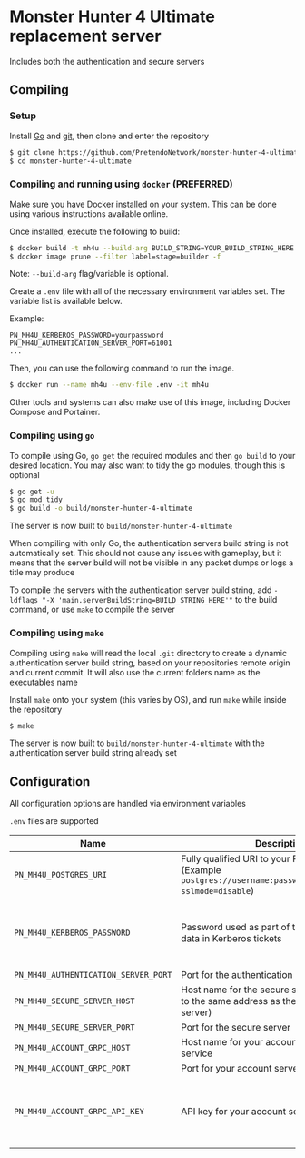 # Monster Hunter 4 Ultimate replacement server
Includes both the authentication and secure servers

## Compiling

### Setup
Install [Go](https://go.dev/doc/install) and [git](https://git-scm.com/downloads), then clone and enter the repository

```bash
$ git clone https://github.com/PretendoNetwork/monster-hunter-4-ultimate
$ cd monster-hunter-4-ultimate
```

### Compiling and running using `docker` (PREFERRED)
Make sure you have Docker installed on your system. This can be done using various instructions available online.

Once installed, execute the following to build:

```bash
$ docker build -t mh4u --build-arg BUILD_STRING=YOUR_BUILD_STRING_HERE .
$ docker image prune --filter label=stage=builder -f
```
Note: `--build-arg` flag/variable is optional.

Create a `.env` file with all of the necessary environment variables set. The variable list is available below.

Example:
```
PN_MH4U_KERBEROS_PASSWORD=yourpassword
PN_MH4U_AUTHENTICATION_SERVER_PORT=61001
...
```

Then, you can use the following command to run the image.
```bash
$ docker run --name mh4u --env-file .env -it mh4u
```

Other tools and systems can also make use of this image, including Docker Compose and Portainer.

### Compiling using `go`
To compile using Go, `go get` the required modules and then `go build` to your desired location. You may also want to tidy the go modules, though this is optional

```bash
$ go get -u
$ go mod tidy
$ go build -o build/monster-hunter-4-ultimate
```

The server is now built to `build/monster-hunter-4-ultimate`

When compiling with only Go, the authentication servers build string is not automatically set. This should not cause any issues with gameplay, but it means that the server build will not be visible in any packet dumps or logs a title may produce

To compile the servers with the authentication server build string, add `-ldflags "-X 'main.serverBuildString=BUILD_STRING_HERE'"` to the build command, or use `make` to compile the server

### Compiling using `make`
Compiling using `make` will read the local `.git` directory to create a dynamic authentication server build string, based on your repositories remote origin and current commit. It will also use the current folders name as the executables name

Install `make` onto your system (this varies by OS), and run `make` while inside the repository

```bash
$ make
```

The server is now built to `build/monster-hunter-4-ultimate` with the authentication server build string already set

## Configuration
All configuration options are handled via environment variables

`.env` files are supported

| Name                                | Description                                                                                                            | Required                                      |
|-------------------------------------|------------------------------------------------------------------------------------------------------------------------|-----------------------------------------------|
| `PN_MH4U_POSTGRES_URI`               | Fully qualified URI to your Postgres server (Example `postgres://username:password@localhost/lm2?sslmode=disable`)     | Yes                                           |
| `PN_MH4U_KERBEROS_PASSWORD`          | Password used as part of the internal server data in Kerberos tickets                                                  | No (Default password `password` will be used) |
| `PN_MH4U_AUTHENTICATION_SERVER_PORT` | Port for the authentication server                                                                                     | Yes                                           |
| `PN_MH4U_SECURE_SERVER_HOST`         | Host name for the secure server (should point to the same address as the authentication server)                        | Yes                                           |
| `PN_MH4U_SECURE_SERVER_PORT`         | Port for the secure server                                                                                             | Yes                                           |
| `PN_MH4U_ACCOUNT_GRPC_HOST`          | Host name for your account server gRPC service                                                                         | Yes                                           |
| `PN_MH4U_ACCOUNT_GRPC_PORT`          | Port for your account server gRPC service                                                                              | Yes                                           |
| `PN_MH4U_ACCOUNT_GRPC_API_KEY`       | API key for your account server gRPC service                                                                           | No (Assumed to be an open gRPC API)           |

